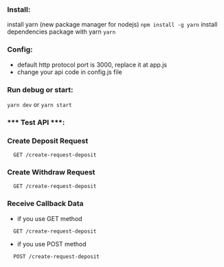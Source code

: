 ### Install:
install yarn (new package manager for nodejs)
```npm install -g yarn```
install dependencies package with yarn
```yarn``` 
### Config:
* default http protocol port is 3000, replace it at app.js
* change your api code in config.js file

### Run debug or start: 
```yarn dev``` or ```yarn start```


### *** Test API ***:

### Create Deposit Request
```http
  GET /create-request-deposit
```
### Create Withdraw Request
```http
  GET /create-request-deposit
```

### Receive Callback Data
- if you use GET method
```http
  GET /create-request-deposit
```
- if you use POST method
```http
  POST /create-request-deposit
```